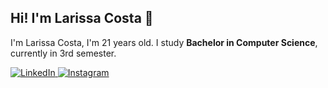## Hi! I'm Larissa Costa 👋
I'm Larissa Costa, I'm 21 years old. I study **Bachelor in Computer Science**, currently in 3rd semester.

<p align="left">
  <a href="https://www.linkedin.com/in/larissaquadrosilva/">
    <img 
      alt="LinkedIn" 
      title="LinkedIn" 
      src="https://img.shields.io/badge/LinkedIn-%230077B5.svg?style=for-the-badge&logo=linkedin&logoColor=white"
    />
  </a>
  <a href="https://www.instagram.com/_larissacost7/">
    <img
      alt="Instagram"
      title="Instagram"
      src="https://img.shields.io/badge/Instagram-%23E4405F.svg?style=for-the-badge&logo=Instagram&logoColor=white"
    />
  </a>
</p>
